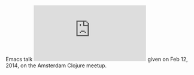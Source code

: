 Emacs talk ![.emacs.d](https://github.com/zshamrock/emacs.d) given on Feb 12, 2014, on the Amsterdam Clojure meetup. 
